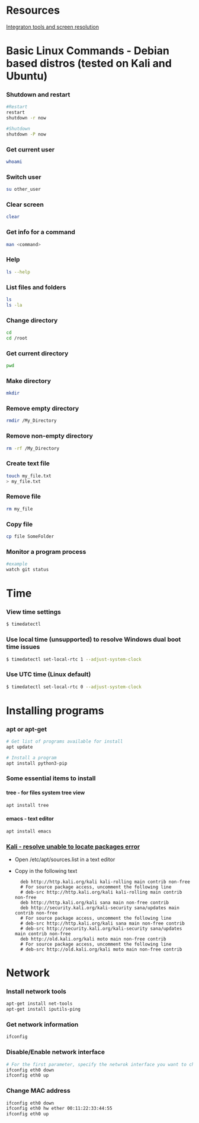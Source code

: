 # Resources

[Integraton tools and screen resolution](https://www.ceos3c.com/hacking/changing-screen-resolution-kali-linux-hyper-v/)

# Basic Linux Commands - Debian based distros (tested on Kali and Ubuntu)

### Shutdown and restart

```bash
#Restart
restart
shutdown -r now

#Shutdown
shutdown -P now
```

### Get current user

```bash
whoami
```

### Switch user

```bash
su other_user
```

### Clear screen

```bash
clear
```

### Get info for a command

```bash
man <command>
```

### Help

```bash
ls --help
```

### List files and folders

```bash
ls
ls -la
```

### Change directory

```bash
cd
cd /root
```

### Get current directory

```bash
pwd
```

### Make directory

```bash
mkdir
```

### Remove empty directory

```bash
rmdir /My_Directory
```

### Remove non-empty directory

```bash
rm -rf /My_Directory
```

### Create text file

```bash
touch my_file.txt
> my_file.txt
```

### Remove file

```bash
rm my_file
```

### Copy file

```bash
cp file SomeFolder
```

### Monitor a program process

```bash
#example
watch git status
```

# Time

### View time settings

```bash
$ timedatectl
 ```

### Use local time (unsupported) to resolve Windows dual boot time issues 

```bash
$ timedatectl set-local-rtc 1 --adjust-system-clock
```

### Use UTC time (Linux default)

```bash
$ timedatectl set-local-rtc 0 --adjust-system-clock
```

# Installing programs

### apt or apt-get

```bash
# Get list of programs available for install
apt update

# Install a program
apt install python3-pip
```

### Some essential items to install

#### tree - for files system tree view

```bash
apt install tree
```

#### emacs - text editor

```bash
apt install emacs
```

### [Kali - resolve unable to locate packages error](https://iamjagjeetubhi.wordpress.com/2017/04/10/fix-unable-to-locate-package-error-in-kali-linux/)

- Open /etc/apt/sources.list in a text editor
- Copy in the following text

        deb http://http.kali.org/kali kali-rolling main contrib non-free
        # For source package access, uncomment the following line
        # deb-src http://http.kali.org/kali kali-rolling main contrib non-free
        deb http://http.kali.org/kali sana main non-free contrib
        deb http://security.kali.org/kali-security sana/updates main contrib non-free
        # For source package access, uncomment the following line
        # deb-src http://http.kali.org/kali sana main non-free contrib
        # deb-src http://security.kali.org/kali-security sana/updates main contrib non-free
        deb http://old.kali.org/kali moto main non-free contrib
        # For source package access, uncomment the following line
        # deb-src http://old.kali.org/kali moto main non-free contrib

# Network

### Install network tools

```bash
apt-get install net-tools
apt-get install iputils-ping
```

### Get network information

```bash
ifconfig
```

### Disable/Enable network interface

```bash
# For the first parameter, specify the netwrok interface you want to change
ifconfig eth0 down
ifconfig eth0 up
```

### Change MAC address

```bash
ifconfig eth0 down
ifconfig eth0 hw ether 00:11:22:33:44:55
ifconfig eth0 up
```

